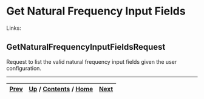 
# Get Natural Frequency Input Fields

Links:

## GetNaturalFrequencyInputFieldsRequest

Request to list the valid natural frequency input fields given the user
configuration.

* * *

[Prev](ch01s03s04s03.md) | [Up](ch01s03.md) / [Contents](index.md) / [Home](../../index.htm)|  [Next](ch01s03s05s02.md)  
---|---|---

